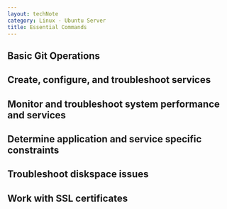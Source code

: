 ```yaml
---
layout: techNote
category: Linux - Ubuntu Server
title: Essential Commands
---
```

## Basic Git Operations

## Create, configure, and troubleshoot services

## Monitor and troubleshoot system performance and services

## Determine application and service specific constraints

## Troubleshoot diskspace issues

## Work with SSL certificates

